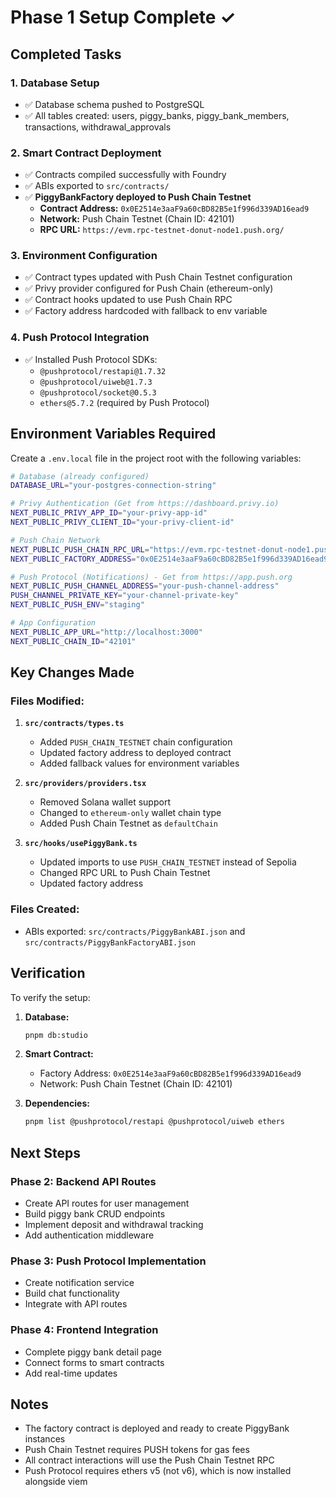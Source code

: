# Phase 1 Setup Complete ✓

## Completed Tasks

### 1. Database Setup

- ✅ Database schema pushed to PostgreSQL
- ✅ All tables created: users, piggy_banks, piggy_bank_members, transactions, withdrawal_approvals

### 2. Smart Contract Deployment

- ✅ Contracts compiled successfully with Foundry
- ✅ ABIs exported to `src/contracts/`
- ✅ **PiggyBankFactory deployed to Push Chain Testnet**
  - **Contract Address:** `0x0E2514e3aaF9a60cBD82B5e1f996d339AD16ead9`
  - **Network:** Push Chain Testnet (Chain ID: 42101)
  - **RPC URL:** `https://evm.rpc-testnet-donut-node1.push.org/`

### 3. Environment Configuration

- ✅ Contract types updated with Push Chain Testnet configuration
- ✅ Privy provider configured for Push Chain (ethereum-only)
- ✅ Contract hooks updated to use Push Chain RPC
- ✅ Factory address hardcoded with fallback to env variable

### 4. Push Protocol Integration

- ✅ Installed Push Protocol SDKs:
  - `@pushprotocol/restapi@1.7.32`
  - `@pushprotocol/uiweb@1.7.3`
  - `@pushprotocol/socket@0.5.3`
  - `ethers@5.7.2` (required by Push Protocol)

## Environment Variables Required

Create a `.env.local` file in the project root with the following variables:

```bash
# Database (already configured)
DATABASE_URL="your-postgres-connection-string"

# Privy Authentication (Get from https://dashboard.privy.io)
NEXT_PUBLIC_PRIVY_APP_ID="your-privy-app-id"
NEXT_PUBLIC_PRIVY_CLIENT_ID="your-privy-client-id"

# Push Chain Network
NEXT_PUBLIC_PUSH_CHAIN_RPC_URL="https://evm.rpc-testnet-donut-node1.push.org/"
NEXT_PUBLIC_FACTORY_ADDRESS="0x0E2514e3aaF9a60cBD82B5e1f996d339AD16ead9"

# Push Protocol (Notifications) - Get from https://app.push.org
NEXT_PUBLIC_PUSH_CHANNEL_ADDRESS="your-push-channel-address"
PUSH_CHANNEL_PRIVATE_KEY="your-channel-private-key"
NEXT_PUBLIC_PUSH_ENV="staging"

# App Configuration
NEXT_PUBLIC_APP_URL="http://localhost:3000"
NEXT_PUBLIC_CHAIN_ID="42101"
```

## Key Changes Made

### Files Modified:

1. **`src/contracts/types.ts`**
   - Added `PUSH_CHAIN_TESTNET` chain configuration
   - Updated factory address to deployed contract
   - Added fallback values for environment variables

2. **`src/providers/providers.tsx`**
   - Removed Solana wallet support
   - Changed to `ethereum-only` wallet chain type
   - Added Push Chain Testnet as `defaultChain`

3. **`src/hooks/usePiggyBank.ts`**
   - Updated imports to use `PUSH_CHAIN_TESTNET` instead of Sepolia
   - Changed RPC URL to Push Chain Testnet
   - Updated factory address

### Files Created:

- ABIs exported: `src/contracts/PiggyBankABI.json` and `src/contracts/PiggyBankFactoryABI.json`

## Verification

To verify the setup:

1. **Database:**

   ```bash
   pnpm db:studio
   ```

2. **Smart Contract:**
   - Factory Address: `0x0E2514e3aaF9a60cBD82B5e1f996d339AD16ead9`
   - Network: Push Chain Testnet (Chain ID: 42101)

3. **Dependencies:**
   ```bash
   pnpm list @pushprotocol/restapi @pushprotocol/uiweb ethers
   ```

## Next Steps

### Phase 2: Backend API Routes

- Create API routes for user management
- Build piggy bank CRUD endpoints
- Implement deposit and withdrawal tracking
- Add authentication middleware

### Phase 3: Push Protocol Implementation

- Create notification service
- Build chat functionality
- Integrate with API routes

### Phase 4: Frontend Integration

- Complete piggy bank detail page
- Connect forms to smart contracts
- Add real-time updates

## Notes

- The factory contract is deployed and ready to create PiggyBank instances
- Push Chain Testnet requires PUSH tokens for gas fees
- All contract interactions will use the Push Chain Testnet RPC
- Push Protocol requires ethers v5 (not v6), which is now installed alongside viem
